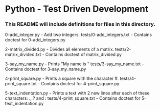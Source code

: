 # Python - Test Driven Development
### This README will include definitions for files in this directory.

0-add_integer.py - Add two integers.
    tests/0-add_integers.txt - Contains doctest for 0-add_integers.py

2-matrix_divided.py - Divides all elements of a matrix.
    tests/2-matrix_divided.txt - Contains doctest of matrix_divided.py

3-say_my_name.py - Prints "My name is <first name> <last name>"
    tests/3-say_my_name.txt - Contains doctest for 3-say_my_name.py

4-print_square.py - Prints a square with the character #.
    tests/4-print_square.txt - Contains doctest for 4-print_square.py

5-text_indentation.py - Prints a text with 2 new lines after each of these characters: ., ? and :
    tests/4-print_square.txt - Contains doctest for 5-text_indentation.py
